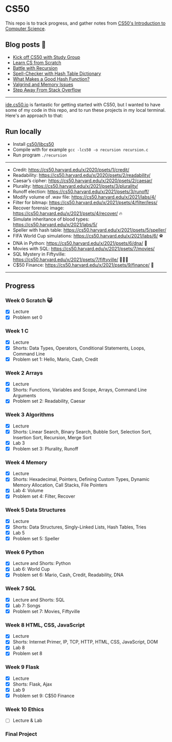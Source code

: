 # CS50

This repo is to track progress, and gather notes from [CS50's Introduction to Computer Science](https://cs50.harvard.edu/x/2021/).

## Blog posts 📝

- [Kick off CS50 with Study Group](https://elisabethirgens.github.io/notes/2020/11/start-cs50/)
- [Learn CS from Scratch](https://elisabethirgens.github.io/notes/2020/12/scratch/)
- [Battle with Recursion](https://elisabethirgens.github.io/notes/2021/05/recursion/)
- [Spell-Checker with Hash Table Dictionary](https://elisabethirgens.github.io/notes/2021/08/cs50/)
- [What Makes a Good Hash Function?](https://elisabethirgens.github.io/notes/2021/09/hash-functions/)
- [Valgrind and Memory Issues](https://elisabethirgens.github.io/notes/2021/09/valgrind/)
- [Step Away From Stack Overflow](https://elisabethirgens.github.io/notes/2021/12/step-away/)

---

[ide.cs50.io](https://ide.cs50.io/) is fantastic for getting started with CS50, but I wanted to have some of my code in this repo, and to run these projects in my local terminal. Here's an approach to that:

## Run locally

- Install [cs50/libcs50](https://github.com/cs50/libcs50)
- Compile with for example `gcc -lcs50 -o recursion recursion.c`
- Run program `./recursion`

---

- Credit: https://cs50.harvard.edu/x/2020/psets/1/credit/
- Readability: https://cs50.harvard.edu/x/2020/psets/2/readability/
- Caesar’s cipher: https://cs50.harvard.edu/x/2020/psets/2/caesar/
- Plurality: https://cs50.harvard.edu/x/2021/psets/3/plurality/
- Runoff election: https://cs50.harvard.edu/x/2021/psets/3/runoff/
- Modify volume of .wav file: https://cs50.harvard.edu/x/2021/labs/4/
- Filter for bitmap: https://cs50.harvard.edu/x/2021/psets/4/filter/less/
- Recover forensic image: https://cs50.harvard.edu/x/2021/psets/4/recover/ 🔥
- Simulate inheritance of blood types: https://cs50.harvard.edu/x/2021/labs/5/
- Speller with hash table: https://cs50.harvard.edu/x/2021/psets/5/speller/
- FIFA World Cup simulations: https://cs50.harvard.edu/x/2021/labs/6/ ⚽️
- DNA in Python: https://cs50.harvard.edu/x/2021/psets/6/dna/ 🐍
- Movies with SQL: https://cs50.harvard.edu/x/2021/psets/7/movies/
- SQL Mystery in Fiftyville: https://cs50.harvard.edu/x/2021/psets/7/fiftyville/ 🕵🏻‍♀️
- C$50 Finance: https://cs50.harvard.edu/x/2021/psets/9/finance/ 🤑

---

## Progress

### Week 0 Scratch 😺

- [x] Lecture
- [x] Problem set 0

### Week 1 C

- [x] Lecture
- [x] Shorts: Data Types, Operators, Conditional Statements, Loops, Command Line
- [x] Problem set 1: Hello, Mario, Cash, Credit

### Week 2 Arrays

- [x] Lecture
- [x] Shorts: Functions, Variables and Scope, Arrays, Command Line Arguments
- [x] Problem set 2: Readability, Caesar

### Week 3 Algorithms

- [x] Lecture
- [x] Shorts: Linear Search, Binary Search, Bubble Sort, Selection Sort, Insertion Sort, Recursion, Merge Sort
- [x] Lab 3
- [x] Problem set 3: Plurality, Runoff

### Week 4 Memory

- [x] Lecture
- [x] Shorts: Hexadecimal, Pointers, Defining Custom Types, Dynamic Memory Allocation, Call Stacks, File Pointers
- [x] Lab 4: Volume
- [x] Problem set 4: Filter, Recover

### Week 5 Data Structures

- [x] Lecture
- [x] Shorts: Data Structures, Singly-Linked Lists, Hash Tables, Tries
- [x] Lab 5
- [x] Problem set 5: Speller

### Week 6 Python

- [x] Lecture and Shorts: Python
- [x] Lab 6: World Cup
- [x] Problem set 6: Mario, Cash, Credit, Readability, DNA

### Week 7 SQL

- [x] Lecture and Shorts: SQL
- [x] Lab 7: Songs
- [x] Problem set 7: Movies, Fiftyville

### Week 8 HTML, CSS, JavaScript

- [x] Lecture
- [x] Shorts: Internet Primer, IP, TCP, HTTP, HTML, CSS, JavaScript, DOM
- [x] Lab 8
- [x] Problem set 8

### Week 9 Flask

- [x] Lecture
- [x] Shorts: Flask, Ajax
- [x] Lab 9
- [x] Problem set 9: C$50 Finance

### Week 10 Ethics

- [ ] Lecture & Lab

### Final Project
